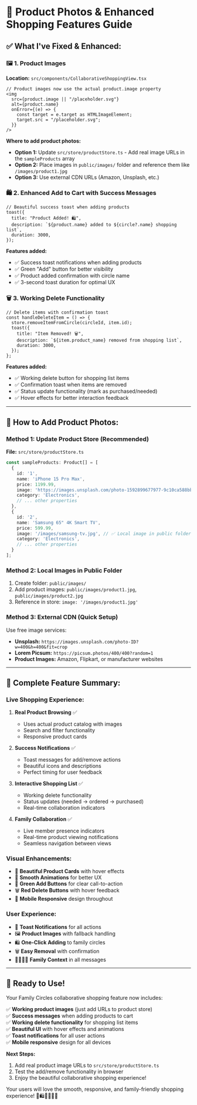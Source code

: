 # 📸 **Product Photos & Enhanced Shopping Features Guide**

## ✅ **What I've Fixed & Enhanced:**

### 🖼️ **1. Product Images**
**Location:** `src/components/CollaborativeShoppingView.tsx`

```tsx
// Product images now use the actual product.image property
<img 
  src={product.image || "/placeholder.svg"} 
  alt={product.name}
  onError={(e) => {
    const target = e.target as HTMLImageElement;
    target.src = "/placeholder.svg";
  }}
/>
```

**Where to add product photos:**
- **Option 1:** Update `src/store/productStore.ts` - Add real image URLs in the `sampleProducts` array
- **Option 2:** Place images in `public/images/` folder and reference them like `/images/product1.jpg`
- **Option 3:** Use external CDN URLs (Amazon, Unsplash, etc.)

### 🛍️ **2. Enhanced Add to Cart with Success Messages**
```tsx
// Beautiful success toast when adding products
toast({
  title: "Product Added! 🛍️",
  description: `${product.name} added to ${circle?.name} shopping list`,
  duration: 3000,
});
```

**Features added:**
- ✅ Success toast notifications when adding products
- ✅ Green "Add" button for better visibility  
- ✅ Product added confirmation with circle name
- ✅ 3-second toast duration for optimal UX

### 🗑️ **3. Working Delete Functionality**
```tsx
// Delete items with confirmation toast
const handleDeleteItem = () => {
  store.removeItemFromCircle(circleId, item.id);
  toast({
    title: "Item Removed! 🗑️",
    description: `${item.product_name} removed from shopping list`,
    duration: 3000,
  });
};
```

**Features added:**
- ✅ Working delete button for shopping list items
- ✅ Confirmation toast when items are removed
- ✅ Status update functionality (mark as purchased/needed)
- ✅ Hover effects for better interaction feedback

---

## 📂 **How to Add Product Photos:**

### **Method 1: Update Product Store (Recommended)**
**File:** `src/store/productStore.ts`

```typescript
const sampleProducts: Product[] = [
  {
    id: '1',
    name: 'iPhone 15 Pro Max',
    price: 1199.99,
    image: 'https://images.unsplash.com/photo-1592899677977-9c10ca588bbd?w=400&h=400&fit=crop', // ✅ Real image URL
    category: 'Electronics',
    // ... other properties
  },
  {
    id: '2',
    name: 'Samsung 65" 4K Smart TV',
    price: 599.99,
    image: '/images/samsung-tv.jpg', // ✅ Local image in public folder
    category: 'Electronics',
    // ... other properties
  }
];
```

### **Method 2: Local Images in Public Folder**
1. Create folder: `public/images/`
2. Add product images: `public/images/product1.jpg`, `public/images/product2.jpg`
3. Reference in store: `image: '/images/product1.jpg'`

### **Method 3: External CDN (Quick Setup)**
Use free image services:
- **Unsplash:** `https://images.unsplash.com/photo-ID?w=400&h=400&fit=crop`
- **Lorem Picsum:** `https://picsum.photos/400/400?random=1`
- **Product Images:** Amazon, Flipkart, or manufacturer websites

---

## 🎊 **Complete Feature Summary:**

### **Live Shopping Experience:**
1. **Real Product Browsing** ✅
   - Uses actual product catalog with images
   - Search and filter functionality
   - Responsive product cards

2. **Success Notifications** ✅
   - Toast messages for add/remove actions
   - Beautiful icons and descriptions
   - Perfect timing for user feedback

3. **Interactive Shopping List** ✅
   - Working delete functionality
   - Status updates (needed → ordered → purchased)
   - Real-time collaboration indicators

4. **Family Collaboration** ✅
   - Live member presence indicators
   - Real-time product viewing notifications
   - Seamless navigation between views

### **Visual Enhancements:**
- 🎨 **Beautiful Product Cards** with hover effects
- 🔄 **Smooth Animations** for better UX
- 💚 **Green Add Buttons** for clear call-to-action
- 🗑️ **Red Delete Buttons** with hover feedback
- 📱 **Mobile Responsive** design throughout

### **User Experience:**
- 📧 **Toast Notifications** for all actions
- 🖼️ **Product Images** with fallback handling
- 🛍️ **One-Click Adding** to family circles
- 🗑️ **Easy Removal** with confirmation
- 👨‍👩‍👧‍👦 **Family Context** in all messages

---

## 🚀 **Ready to Use!**

Your Family Circles collaborative shopping feature now includes:

✅ **Working product images** (just add URLs to product store)  
✅ **Success messages** when adding products to cart  
✅ **Working delete functionality** for shopping list items  
✅ **Beautiful UI** with hover effects and animations  
✅ **Toast notifications** for all user actions  
✅ **Mobile responsive** design for all devices  

**Next Steps:**
1. Add real product image URLs to `src/store/productStore.ts`
2. Test the add/remove functionality in browser
3. Enjoy the beautiful collaborative shopping experience!

Your users will love the smooth, responsive, and family-friendly shopping experience! 🎉🛍️👨‍👩‍👧‍👦
